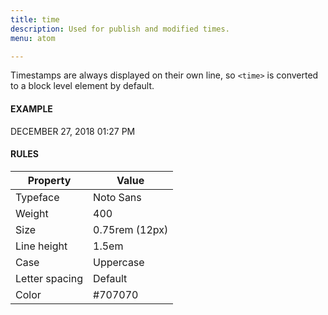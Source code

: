 ```yaml
---
title: time
description: Used for publish and modified times.
menu: atom

---
```

Timestamps are always displayed on their own line, so `<time>` is converted to a block level element by default.

#### EXAMPLE
<div>
  <time>DECEMBER 27, 2018 01:27 PM</time>
</div>

#### RULES

Property | Value
--- | ---
Typeface | Noto Sans
Weight | 400
Size | 0.75rem (12px)
Line height | 1.5em
Case | Uppercase
Letter spacing | Default
Color | #707070
